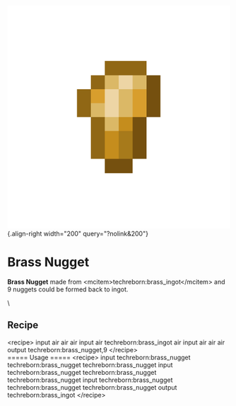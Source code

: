 ![brass_nugget.png](/media/mods/techreborn/brass_nugget.png){.align-right width="200" query="?nolink&200"}

# Brass Nugget

**Brass Nugget** made from \<mcitem\>techreborn:brass_ingot\</mcitem\> and 9 nuggets could be formed back to ingot.

\

## Recipe

\<recipe\> input air air air input air techreborn:brass_ingot air input air air air output techreborn:brass_nugget,9 \</recipe\>\
===== Usage ===== \<recipe\> input techreborn:brass_nugget techreborn:brass_nugget techreborn:brass_nugget input techreborn:brass_nugget techreborn:brass_nugget techreborn:brass_nugget input techreborn:brass_nugget techreborn:brass_nugget techreborn:brass_nugget output techreborn:brass_ingot \</recipe\>
